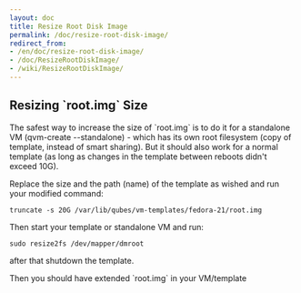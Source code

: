 ```yaml
---
layout: doc
title: Resize Root Disk Image
permalink: /doc/resize-root-disk-image/
redirect_from:
- /en/doc/resize-root-disk-image/
- /doc/ResizeRootDiskImage/
- /wiki/ResizeRootDiskImage/
---
```


Resizing \`root.img\` Size
--------------------------

The safest way to increase the size of \`root.img\` is to do it for a standalone
VM (qvm-create --standalone) - which has its own root filesystem
(copy of template, instead of smart sharing).
But it should also work for a normal template (as long as changes in the
template between reboots didn't exceed 10G).

Replace the size and the path (name) of the template as wished and run your
modified command:
~~~
truncate -s 20G /var/lib/qubes/vm-templates/fedora-21/root.img
~~~

Then start your template or standalone VM and run:
~~~
sudo resize2fs /dev/mapper/dmroot
~~~

after that shutdown the template.

Then you should have extended \`root.img\` in your VM/template
